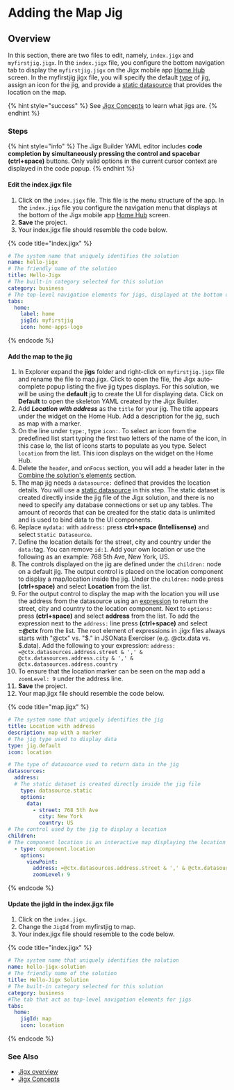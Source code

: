 # Adding the Map Jig

## Overview

In this section, there are two files to edit, namely, `index.jigx` and `myfirstjig.jigx`. In the `index.jigx` file, you configure the bottom navigation tab to display the `myfirstjig.jigx` on the Jigx mobile app [Home Hub](../../../building-apps-with-jigx/ui/home-hub/home-hub.md) screen. In the myfirstjig jigx file, you will specify the default [type](adding-the-map-jig.md) of jig, assign an icon for the jig, and provide a [static datasource](adding-the-map-jig.md) that provides the location on the map.

{% hint style="success" %}
See [Jigx Concepts](<../../../Understanding the basics/Jigx Concepts.md>) to learn what jigs are.
{% endhint %}

### Steps

{% hint style="info" %}
The Jigx Builder YAML editor includes **code completion by simultaneously pressing the control and spacebar (ctrl+space)** buttons. Only valid options in the current cursor context are displayed in the code popup.
{% endhint %}

#### Edit the index.jigx file

1. Click on the `index.jigx` file. This file is the menu structure of the app. In the `index.jigx` file you configure the navigation menu that displays at the bottom of the Jigx mobile app [Home Hub](../../../building-apps-with-jigx/ui/home-hub/home-hub.md) screen.
2. **Save** the project.
3. Your index.jigx file should resemble the code below.&#x20;

{% code title="index.jigx" %}
```yaml
# The system name that uniquely identifies the solution
name: hello-jigx
# The friendly name of the solution
title: Hello-Jigx
# The built-in category selected for this solution
category: business
# The top-level navigation elements for jigs, displayed at the bottom of the app
tabs:
  home:
    label: home
    jigId: myfirstjig
    icon: home-apps-logo
```
{% endcode %}

#### Add the map to the jig

1. In Explorer expand the **jigs** folder and right-click on `myfirstjig.jigx` file and rename the file to map.jigx. Click to open the file, the Jigx auto-complete popup listing the five jig types displays. For this solution, we will be using the **default** jig to create the UI for displaying data. Click on **Default** to open the skeleton YAML created by the Jigx Builder.
2. Add _**Location with address**_ as the `title` for your jig. The title appears under the widget on the Home Hub. Add a description for the jig, such as map with a marker.
3. On the line under `type:`, type `icon:`. To select an icon from the predefined list start typing the first two letters of the name of the icon, in this case _lo,_ the list of icons starts to populate as you type. Select `location` from the list. This icon displays on the widget on the Home Hub.
4. Delete the `header`, and `onFocus` section, you will add a header later in the [Combine the solution's elements](../combine-the-solution_s-elements/combine-the-solution_s-elements.md) section.
5. The map jig needs a `datasource:` defined that provides the location details. You will use a [static datasource](adding-the-map-jig.md) in this step. The static dataset is created directly inside the jig file of the Jigx solution, and there is no need to specify any database connections or set up any tables. The amount of records that can be created for the static data is unlimited and is used to bind data to the UI components.
6. Replace `mydata:` with `address:` press **ctrl+space (Intellisense)** and select `Static Datasource`.
7. Define the location details for the street, city and country under the `data:`tag. You can remove `id:1`. Add your own location or use the following as an example: 768 5th Ave, New York, US.
8. The controls displayed on the jig are defined under the `children:` node on a default jig. The output control is placed on the location component to display a map/location inside the jig. Under the `children:` node press **(ctrl+space)** and select **Location** from the list.
9. For the output control to display the map with the location you will use the address from the datasource using an [expression](../../../building-apps-with-jigx/logic/expressions.md) to return the street, city and country to the location component. Next to `options:` press **(ctrl+space)** and select **address** from the list. To add the expression next to the `address:` line press **(ctrl+space)** and select **=@ctx** from the list. The root element of expressions in .jigx files always starts with "@ctx" vs. "$." in JSONata Exerciser (e.g. @ctx.data vs. $.data). Add the following to your expression: `address: =@ctx.datasources.address.street & ',' & @ctx.datasources.address.city & ',' & @ctx.datasources.address.country`
10. To ensure that the location marker can be seen on the map add a `zoomLevel: 9` under the address line.
11. **Save** the project.
12. Your map.jigx file should resemble the code below.

{% code title="map.jigx" %}
```yaml
# The system name that uniquely identifies the jig
title: Location with address
description: map with a marker
# The jig type used to display data
type: jig.default
icon: location

# The type of datasource used to return data in the jig
datasources:
  address: 
  # The static dataset is created directly inside the jig file
    type: datasource.static
    options:
      data:
        - street: 768 5th Ave
          city: New York
          country: US
# The control used by the jig to display a location          
children:
# The component location is an interactive map displaying the location using the address
  - type: component.location
    options:
      viewPoint:
        address: =@ctx.datasources.address.street & ',' & @ctx.datasources.address.city & ',' & @ctx.datasources.address.country
        zoomLevel: 9
```
{% endcode %}

#### Update the jigId in the index.jigx file

1. Click on the `index.jigx`.
2. Change the `JigId` from myfirstjig to map.
3. Your index.jigx file should resemble to the code below.

{% code title="index.jigx" %}
```yaml
# The system name that uniquely identifies the solution
name: hello-jigx-solution
# The friendly name of the solution
title: Hello-Jigx Solution
# The built-in category selected for this solution
category: business
#The tab that act as top-level navigation elements for jigs
tabs:
  home:
    jigId: map   
    icon: location
```
{% endcode %}

### See Also

* [Jigx overview](<../../../Understanding the basics/Architecture.md>)
* [Jigx Concepts](<../../../Understanding the basics/Jigx Concepts.md>)
